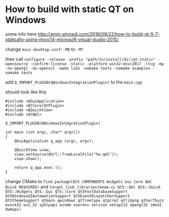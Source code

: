# How to build with static QT on Windows

some info here http://amin-ahmadi.com/2016/09/22/how-to-build-qt-5-7-statically-using-msvc14-microsoft-visual-studio-2015/

change `msvc-desktop.conf`: `-MD` to `-MT`

then call `configure -release -prefix "path/to/install/dir/qt-static" -opensource -confirm-license -static -platform win32-msvc2017 -ltcg -mp -no-opengl -no-openssl -make libs -nomake tools -nomake examples -nomake tests`

add `Q_IMPORT_PLUGIN(QWindowsIntegrationPlugin)` to the `main.cpp`

should look like this
```
#include <QGuiApplication>
#include <QtCore/QtPlugin>
#include <QQuickView>
#include <QtQml>

Q_IMPORT_PLUGIN(QWindowsIntegrationPlugin)

int main (int argc, char* argv[])
{
    QGuiApplication q_app (argc, argv);
    
    QQuickView view;
    view.setSource(QUrl::fromLocalFile("hw.qml"));
    view.show();
    
    return q_app.exec ();
}
```

change CMake to
`find_package(Qt5 COMPONENTS Widgets Gui Core Qml Quick REQUIRED)`
and
`target_link_libraries(beam-ui Qt5::Qml Qt5::Quick Qt5::Widgets Qt5::Gui Qt5::Core Qt5FontDatabaseSupport Qt5WindowsUIAutomationSupport Qt5EventDispatcherSupport Qt5ThemeSupport qtmain qwindows qtfreetype qtpcre2 qtlibpng qtharfbuzz wsock32 ws2_32 iphlpapi winmm userenv version netapi32 opengl32 imm32 dwmapi)`
